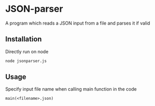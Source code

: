 # JSON-parser

A program which reads a JSON input from a file and parses it if valid

## Installation

Directly run on node 

```bash
node jsonparser.js
```

## Usage

Specify input file name when calling main function in the code

```node
main(<filename>.json)
```
